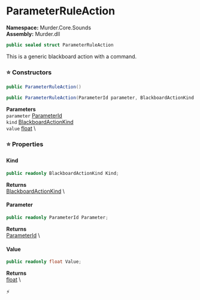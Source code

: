 # ParameterRuleAction

**Namespace:** Murder.Core.Sounds \
**Assembly:** Murder.dll

```csharp
public sealed struct ParameterRuleAction
```

This is a generic blackboard action with a command.

### ⭐ Constructors
```csharp
public ParameterRuleAction()
```

```csharp
public ParameterRuleAction(ParameterId parameter, BlackboardActionKind kind, float value)
```

**Parameters** \
`parameter` [ParameterId](../..//Murder/Core/Sounds/ParameterId.html) \
`kind` [BlackboardActionKind](../..//Murder/Core/Dialogs/BlackboardActionKind.html) \
`value` [float](https://learn.microsoft.com/en-us/dotnet/api/System.Single?view=net-7.0) \

### ⭐ Properties
#### Kind
```csharp
public readonly BlackboardActionKind Kind;
```

**Returns** \
[BlackboardActionKind](../..//Murder/Core/Dialogs/BlackboardActionKind.html) \
#### Parameter
```csharp
public readonly ParameterId Parameter;
```

**Returns** \
[ParameterId](../..//Murder/Core/Sounds/ParameterId.html) \
#### Value
```csharp
public readonly float Value;
```

**Returns** \
[float](https://learn.microsoft.com/en-us/dotnet/api/System.Single?view=net-7.0) \


⚡